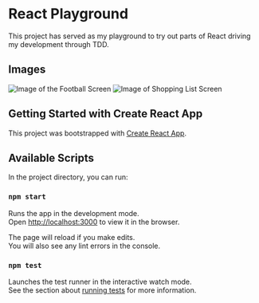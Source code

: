 # React Playground

This project has served as my playground to try out parts of React driving my development through TDD.

## Images

![Image of the Football Screen](https://github.com/timcastillogill/React_Playground/blob/main/src/assets/appImages/Football_Information.jpeg)
![Image of Shopping List Screen](https://github.com/timcastillogill/React_Playground/blob/main/src/assets/appImages/Shopping_List.jpeg)

## Getting Started with Create React App

This project was bootstrapped with [Create React App](https://github.com/facebook/create-react-app).

## Available Scripts

In the project directory, you can run:

### `npm start`

Runs the app in the development mode.\
Open [http://localhost:3000](http://localhost:3000) to view it in the browser.

The page will reload if you make edits.\
You will also see any lint errors in the console.

### `npm test`

Launches the test runner in the interactive watch mode.\
See the section about [running tests](https://facebook.github.io/create-react-app/docs/running-tests) for more information.
